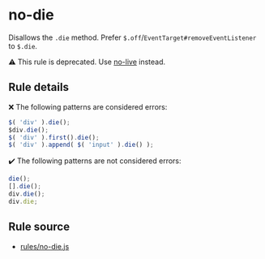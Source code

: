# no-die

Disallows the `.die` method. Prefer `$.off`/`EventTarget#removeEventListener` to `$.die`.

⚠️ This rule is deprecated. Use [no-live](no-live.md) instead.

## Rule details

❌ The following patterns are considered errors:
```js
$( 'div' ).die();
$div.die();
$( 'div' ).first().die();
$( 'div' ).append( $( 'input' ).die() );
```

✔️ The following patterns are not considered errors:
```js
die();
[].die();
div.die();
div.die;
```
## Rule source

* [rules/no-die.js](../rules/no-die.js)
